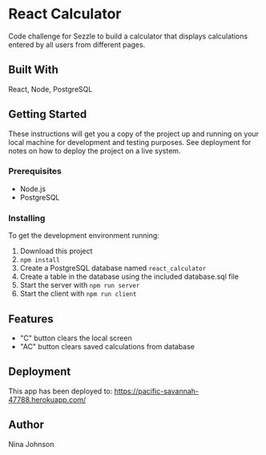 # React Calculator

Code challenge for Sezzle to build a calculator that displays calculations entered by all users from different pages.


## Built With

React, Node, PostgreSQL


## Getting Started

These instructions will get you a copy of the project up and running on your local machine for development and testing purposes. See deployment for notes on how to deploy the project on a live system.

### Prerequisites
- Node.js
- PostgreSQL

### Installing

To get the development environment running:
1. Download this project
2. `npm install`
3. Create a PostgreSQL database named `react_calculator`
4. Create a table in the database using the included database.sql file
5. Start the server with `npm run server`
6. Start the client with `npm run client`


## Features
- "C" button clears the local screen
- "AC" button clears saved calculations from database


## Deployment

This app has been deployed to: https://pacific-savannah-47788.herokuapp.com/


## Author
Nina Johnson